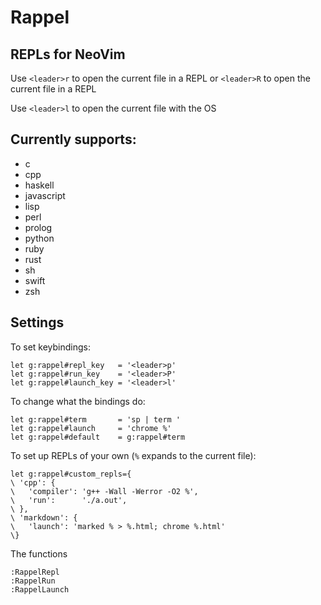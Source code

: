 # Rappel
## REPLs for NeoVim

Use ```<leader>r``` to open the current file in a REPL
or ```<leader>R``` to open the current file in a REPL

Use ```<leader>l``` to open the current file with the OS

## Currently supports:
- c
- cpp
- haskell
- javascript
- lisp
- perl
- prolog
- python
- ruby
- rust
- sh
- swift
- zsh

## Settings

To set keybindings:
```
let g:rappel#repl_key   = '<leader>p'
let g:rappel#run_key    = '<leader>P'
let g:rappel#launch_key = '<leader>l'
```

To change what the bindings do:
```
let g:rappel#term       = 'sp | term '
let g:rappel#launch     = 'chrome %'
let g:rappel#default    = g:rappel#term

```

To set up REPLs of your own (```%``` expands to the current file):
```
let g:rappel#custom_repls={
\ 'cpp': {
\   'compiler': 'g++ -Wall -Werror -O2 %',
\   'run':      './a.out',
\ },
\ 'markdown': {
\   'launch': 'marked % > %.html; chrome %.html'
\}
```

The functions

```
:RappelRepl
:RappelRun
:RappelLaunch
```
